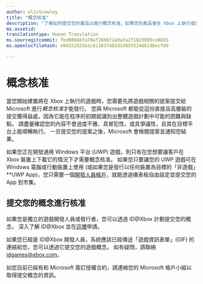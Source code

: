 ```yaml
---
author: eliotcowley
title: "概念核准"
description: "了解如何提交您的產品以進行概念核准，如果您的產品會在 Xbox 上執行或使用 Xbox Live，就需要進行概念核准。"
ms.assetid: 
translationtype: Human Translation
ms.sourcegitcommit: fbd08666fa70af2806f2a0afa2f1823005ce8801
ms.openlocfilehash: e9915282da1c611037402d149555246819becf89

---
```


# 概念核准

當您開始建置將在 Xbox 上執行的遊戲時，您需要先將遊戲相關的提案提交給 Microsoft 進行*概念核准*才能發行。 您與 Microsoft 都能從這份直接且高層級的提交獲得益處，因為它能在程序的初期就識別出整體遊戲計劃中可能的困難與缺點。 請盡量確認您的內容不會過度不雅、具冒犯性，或具爭議性，且其在目標平台上能順暢執行。 一旦提交您的提案之後，Microsoft 會檢閱提案並通知您結果。

如果您正在開發通用 Windows 平台 (UWP) 遊戲，則只有在您想要讓客戶在 Xbox 裝置上下載它的情況下才需要概念核准。 如果您只要讓您的 UWP 遊戲可在 Windows 電腦或行動裝置上使用 (或如果您是發行以任何裝置為目標的「非遊戲」**UWP App)，您只需要一個[開發人員帳戶](https://go.microsoft.com/fwlink/?LinkId=817223)，就能透過儀表板自由設定並提交您的 App 到市集。

## 提交您的概念進行核准

如果您是獨立的遊戲開發人員或發行者，您可以透過 ID@Xbox 計劃提交您的概念。 深入了解 ID@Xbox 並在[這裡](http://www.xbox.com/en-US/Developers/id)申請。

如果您已經是 ID@Xbox 開發人員，系統應該已經傳送「遊戲資訊表單」(GIF) 的連結給您，您可以透過它提交您的遊戲概念。 如有疑問，請聯絡 [idgames@xbox.com](mailto:idgames@xbox.com)。

如您目前已經有和 Microsoft 簽訂授權合約，請連絡您的 Microsoft 帳戶小組以取得提交概念的資訊。


<!--HONumber=Aug16_HO5-->


